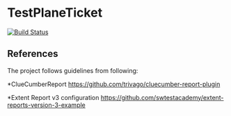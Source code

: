 # TestPlaneTicket
[![Build Status](https://travis-ci.com/quan612/TestPlaneTicket.png?branch=master)](https://travis-ci.com/quan612/TestPlaneTicket)




## References
The project follows guidelines from following:

*ClueCumberReport https://github.com/trivago/cluecumber-report-plugin

*Extent Report v3 configuration https://github.com/swtestacademy/extent-reports-version-3-example
